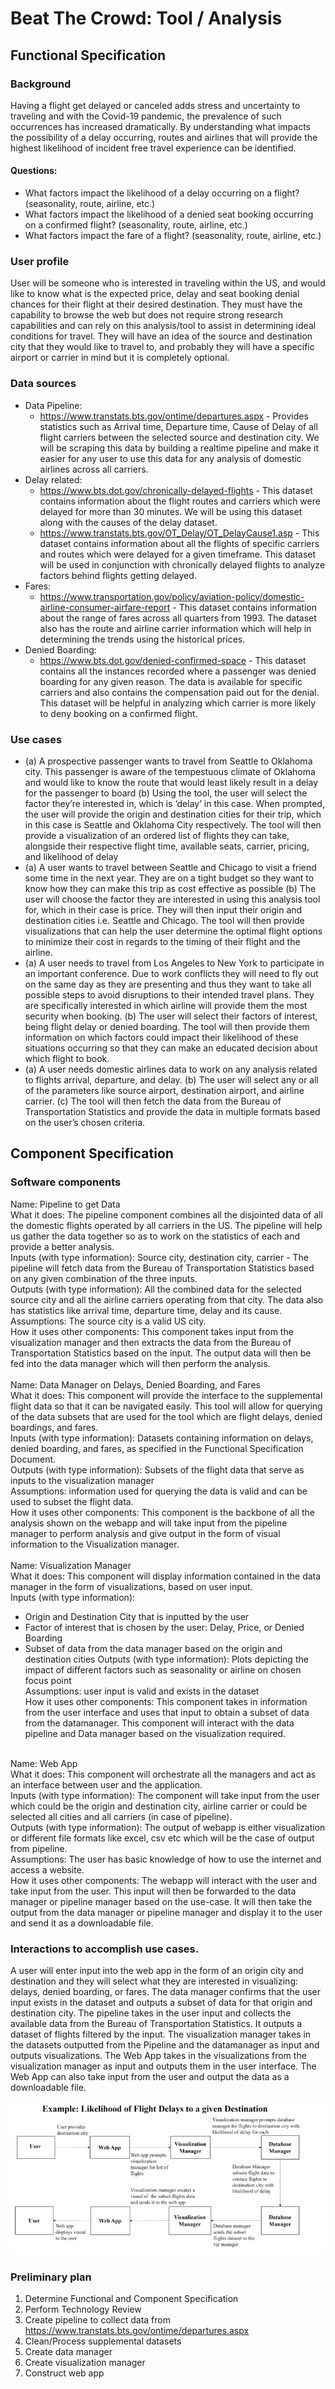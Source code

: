# Beat The Crowd: Tool / Analysis 
## Functional Specification
### Background
Having a flight get delayed or canceled adds stress and uncertainty to traveling and with the Covid-19 pandemic, the prevalence of such occurrences has increased dramatically. By understanding what impacts the possibility of a delay occurring, routes and airlines that will provide the highest likelihood of incident free travel experience can be identified. 
#### Questions: 
* What factors impact the likelihood of a delay occurring on a flight? (seasonality, route, airline, etc.) 
* What factors impact the likelihood of a denied seat booking occurring on a confirmed flight? (seasonality, route, airline, etc.) 
* What factors impact the fare of a flight? (seasonality, route, airline, etc.) 

### User profile
User will be someone who is interested in traveling within the US, and would like to know what is the expected price, delay and seat booking denial chances for their flight at their desired destination. They must have the capability to browse the web but does not require strong research capabilities and can rely on this analysis/tool to assist in determining ideal conditions for travel. They will have an idea of the source and destination city that they would like to travel to, and probably they will have a specific airport or carrier in mind but it is completely optional.

### Data sources
* Data Pipeline:
    * https://www.transtats.bts.gov/ontime/departures.aspx - Provides statistics such as Arrival time, Departure time, Cause of Delay of all flight carriers between the selected source and destination city. We will be scraping this data by building a realtime pipeline and make it easier for any user to use this data for any analysis of domestic airlines across all carriers. 
* Delay related: 
    * https://www.bts.dot.gov/chronically-delayed-flights - This dataset contains information about the flight routes and carriers which were delayed for more than 30 minutes. We will be using this dataset along with the causes of the delay dataset.
    * https://www.transtats.bts.gov/OT_Delay/OT_DelayCause1.asp - This dataset contains information about all the flights of specific carriers and routes which were delayed for a given timeframe. This dataset will be used in conjunction with chronically delayed flights to analyze factors behind flights getting delayed.
* Fares:
    * https://www.transportation.gov/policy/aviation-policy/domestic-airline-consumer-airfare-report - This dataset contains information about the range of fares across all quarters from 1993. The dataset also has the route and airline carrier information which will help in determining the trends using the historical prices.
* Denied Boarding: 
    * https://www.bts.dot.gov/denied-confirmed-space - This dataset contains all the instances recorded where a passenger was denied boarding for any given reason. The data is available for specific carriers and also contains the compensation paid out for the denial. This dataset will be helpful in analyzing which carrier is more likely to deny booking on a confirmed flight.

### Use cases
* (a) A prospective passenger wants to travel from Seattle to Oklahoma city. This passenger is aware of the tempestuous climate of Oklahoma and would like to know the route that would least likely result in a delay for the passenger to board (b) Using the tool, the user will select the factor they’re interested in, which is ‘delay’ in this case. When prompted, the user will provide the origin and destination cities for their trip, which in this case is Seattle and Oklahoma City respectively. The tool will then provide a visualization of an ordered list of flights they can take, alongside their respective flight time, available seats, carrier, pricing, and likelihood of delay
* (a) A user wants to travel between Seattle and Chicago to visit a friend some time in the next year. They are on a tight budget so they want to know how they can make this trip as cost effective as possible (b) The user will choose the factor they are interested in using this analysis tool for, which in their case is price. They will then input their origin and destination cities i.e. Seattle and Chicago. The tool will then provide visualizations that can help the user determine the optimal flight options to minimize their cost in regards to the timing of their flight and the airline. 
* (a) A user needs to travel from Los Angeles to New York to participate in an important conference. Due to work conflicts they will need to fly out on the same day as they are presenting and thus they want to take all possible steps to avoid disruptions to their intended travel plans. They are specifically interested in which airline will provide them the most security when booking. (b) The user will select their factors of interest, being flight delay or denied boarding. The tool will then provide them information on which factors could impact their likelihood of these situations occurring so that they can make an educated decision about which flight to book. 
* (a) A user needs domestic airlines data to work on any analysis related to flights arrival, departure, and delay. (b) The user will select any or all of the parameters like source airport, destination airport, and airline carrier. (c) The tool will then fetch the data from the Bureau of Transportation Statistics and provide the data in multiple formats based on the user’s chosen criteria.

## Component Specification
### Software components
Name: Pipeline to get Data<br>
What it does: The pipeline component combines all the disjointed data of all the domestic flights operated by all carriers in the US. The pipeline will help us gather the data together so as to work on the statistics of each and provide a better analysis. <br>
Inputs (with type information): Source city, destination city, carrier - The pipeline will fetch data from the Bureau of Transportation Statistics based on any given combination of the three inputs.<br>
Outputs (with type information): All the combined data for the selected source city and all the airline carriers operating from that city. The data also has statistics like arrival time, departure time, delay and its cause.<br>
Assumptions: The source city is a valid US city. <br>
How it uses other components: This component takes input from the visualization manager and then extracts the data from the Bureau of Transportation Statistics based on the input. The output data will then be fed into the data manager which will then perform the analysis.<br>
<br>
Name: Data Manager on Delays, Denied Boarding, and Fares<br>
What it does: This component will provide the interface to the supplemental flight data so that it can be navigated easily. This tool will allow for querying of the data subsets that are used for the tool which are flight delays, denied boardings, and fares.<br>
Inputs (with type information): Datasets containing information on delays, denied boarding, and fares, as specified in the Functional Specification Document. <br>
Outputs (with type information): Subsets of the flight data that serve as inputs to the visualization manager<br>
Assumptions: information used for querying the data is valid and can be used to subset the flight data. <br>
How it uses other components: This component is the backbone of all the analysis shown on the webapp and will take input from the pipeline manager to perform analysis and give output in the form of visual information to the Visualization manager.<br>
<br>
Name: Visualization Manager<br>
What it does: This component will display information contained in the data manager in the form of visualizations, based on user input. <br>
Inputs (with type information):
* Origin and Destination City that is inputted by the user 
* Factor of interest that is chosen by the user: Delay, Price, or Denied Boarding
* Subset of data from the data manager based on the origin and destination cities 
Outputs (with type information): Plots depicting the impact of different factors such as seasonality or airline on chosen focus point<br>
Assumptions: user input is valid and exists in the dataset  <br>
How it uses other components: This component takes in information from the user interface and uses that input to obtain a subset of data from the datamanager. This component will interact with the data pipeline and Data manager based on the visualization required.<br>
<br>
Name: Web App<br>
What it does: This component will orchestrate all the managers and act as an interface between user and the application.<br>
Inputs (with type information): The component will take input from the user which could be the origin and destination city, airline carrier or could be selected all cities and all carriers (in case of pipeline). <br>
Outputs (with type information): The output of webapp is either visualization or different file formats like excel, csv etc which will be the case of output from pipeline.<br>
Assumptions: The user has basic knowledge of how to use the internet and access a website.<br>
How it uses other components: The webapp will interact with the user and take input from the user. This input will then be forwarded to the data manager or pipeline manager based on the use-case. It will then take the output from the data manager or pipeline manager and display it to the user and send it as a downloadable file.
<br>

### Interactions to accomplish use cases. 
A user will enter input into the web app in the form of an origin city and destination and they will select what they are interested in visualizing: delays, denied boarding, or fares.
The data manager confirms that the user input exists in the dataset and outputs a subset of data for that origin and destination city. 
The pipeline takes in the user input and collects the available data from the Bureau of Transportation Statistics. It outputs a dataset of flights filtered by the input. 
The visualization manager takes in the datasets outputted from the Pipeline and the datamanager as input and outputs visualizations. 
The Web App takes in the visualizations from the visualization manager as input and outputs them in the user interface. The Web App can also take input from the user and output the data as a downloadable file.

![](interaction_diagram.png)

### Preliminary plan
1. Determine Functional and Component Specification 
2. Perform Technology Review
3. Create pipeline to collect data from https://www.transtats.bts.gov/ontime/departures.aspx 
4. Clean/Process supplemental datasets
5. Create data manager
6. Create visualization manager 
7. Construct web app 
